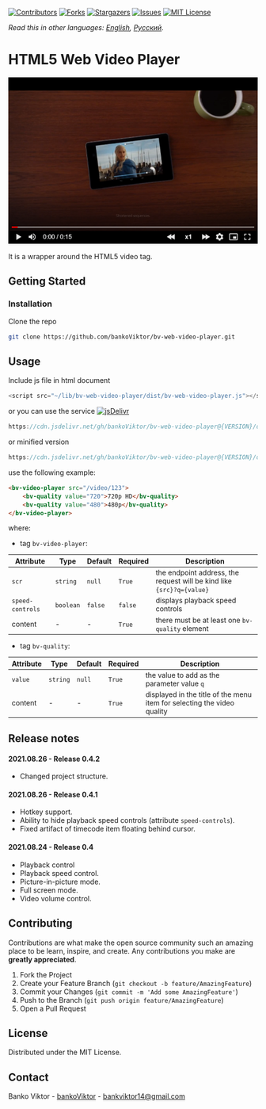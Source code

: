 [![Contributors][contributors-shield]][contributors-url]
[![Forks][forks-shield]][forks-url]
[![Stargazers][stars-shield]][stars-url]
[![Issues][issues-shield]][issues-url]
[![MIT License][license-shield]][license-url]

*Read this in other languages: [English](README.md), [Русский](README.ru.md).*

<!-- ABOUT THE PROJECT -->
# HTML5 Web Video Player

![Product Name Screen Shot][product-screenshot]

It is a wrapper around the HTML5 video tag.



<!-- GETTING STARTED -->
## Getting Started


### Installation

Clone the repo
```sh
git clone https://github.com/bankoViktor/bv-web-video-player.git
```



<!-- USAGE EXAMPLES -->
## Usage

Include js file in html document
```js
<script src="~/lib/bv-web-video-player/dist/bv-web-video-player.js"></script>
```
or you can use the service [![jsDelivr][jsdelivr-badge]][jsdelivr-url]
```js
https://cdn.jsdelivr.net/gh/bankoViktor/bv-web-video-player@{VERSION}/dist/bv-web-video-player.js
```
or minified version
```js
https://cdn.jsdelivr.net/gh/bankoViktor/bv-web-video-player@{VERSION}/dist/bv-web-video-player.min.js
```

use the following example:
```html
<bv-video-player src="/video/123">
    <bv-quality value="720">720p HD</bv-quality>
    <bv-quality value="480">480p</bv-quality>
</bv-video-player>
```
where:
- tag `bv-video-player`:

| Attribute | Type | Default | Required | Description |
| - | - | - | - | - |
| `scr` | `string`  | `null` | `True` | the endpoint address, the request will be kind like `{src}?q={value}` |
| `speed-controls` | `boolean` | `false` | `false`  | displays playback speed controls |
| content | - | - | `True` | there must be at least one `bv-quality` element |

- tag `bv-quality`:

| Attribute | Type | Default | Required | Description |
| - | - | - | - | - |
| `value` | `string` | `null` | `True` | the value to add as the parameter value `q` |
| content | - | - | `True` | displayed in the title of the menu item for selecting the video quality |



<!-- RELEASE NOTES -->
## Release notes

#### 2021.08.26 - Release 0.4.2
- Changed project structure.

#### 2021.08.26 - Release 0.4.1
- Hotkey support.
- Ability to hide playback speed controls (attribute `speed-controls`).
- Fixed artifact of timecode item floating behind cursor.

#### 2021.08.24 - Release 0.4
- Playback control
- Playback speed control.
- Picture-in-picture mode.
- Full screen mode.
- Video volume control.



<!-- CONTRIBUTING -->
## Contributing

Contributions are what make the open source community such an amazing place to be learn, inspire, and create. Any contributions you make are **greatly appreciated**.

1. Fork the Project
2. Create your Feature Branch (`git checkout -b feature/AmazingFeature`)
3. Commit your Changes (`git commit -m 'Add some AmazingFeature'`)
4. Push to the Branch (`git push origin feature/AmazingFeature`)
5. Open a Pull Request
 
 
 
<!-- LICENSE -->
## License

Distributed under the MIT License.



<!-- CONTACT -->
## Contact

Banko Viktor - [bankoViktor][github-profile] - bankviktor14@gmail.com



<!-- MARKDOWN LINKS & IMAGES -->
[contributors-shield]: https://img.shields.io/github/contributors/bankoViktor/bv-web-video-player.svg?style=for-the-badge
[contributors-url]: https://github.com/bankoViktor/bv-web-video-player/graphs/contributors
[forks-shield]: https://img.shields.io/github/forks/bankoViktor/bv-web-video-player.svg?style=for-the-badge
[forks-url]: https://github.com/bankoViktor/bv-web-video-player/network/members
[stars-shield]: https://img.shields.io/github/stars/bankoViktor/bv-web-video-player.svg?style=for-the-badge
[stars-url]: https://github.com/bankoViktor/bv-web-video-player/stargazers
[issues-shield]: https://img.shields.io/github/issues/bankoViktor/bv-web-video-player.svg?style=for-the-badge
[issues-url]: https://github.com/bankoViktor/bv-web-video-player/issues
[license-shield]: https://img.shields.io/github/license/bankoViktor/bv-web-video-player.svg?style=for-the-badge
[license-url]: https://github.com/bankoViktor/bv-web-video-player/blob/master/LICENSE.txt
[linkedin-shield]: https://img.shields.io/badge/-LinkedIn-black.svg?style=for-the-badge&logo=linkedin&colorB=555
[product-screenshot]: screenshot.png
[github-profile]: https://github.com/bankoViktor
[jsdelivr-url]: https://www.jsdelivr.com
[jsdelivr-badge]: https://data.jsdelivr.com/v1/package/gh/bankoViktor/bv-web-video-player/badge
